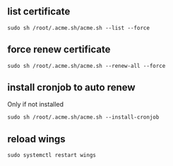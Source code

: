 ## list certificate

```
sudo sh /root/.acme.sh/acme.sh --list --force
```

## force renew certificate

```
sudo sh /root/.acme.sh/acme.sh --renew-all --force
```

## install cronjob to auto renew
Only if not installed

```
sudo sh /root/.acme.sh/acme.sh --install-cronjob
```

## reload wings
```
sudo systemctl restart wings
```
